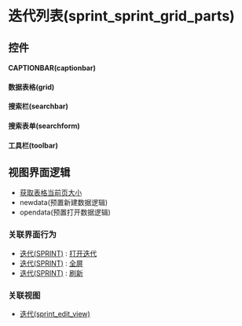 # 迭代列表(sprint_sprint_grid_parts)  <!-- {docsify-ignore-all} -->



## 控件
#### CAPTIONBAR(captionbar)
#### 数据表格(grid)
#### 搜索栏(searchbar)
#### 搜索表单(searchform)
#### 工具栏(toolbar)

## 视图界面逻辑
  * [获取表格当前页大小](module/ProdMgmt/product/uilogic/get_table_size)
  * newdata(预置新建数据逻辑)
  * opendata(预置打开数据逻辑)


### 关联界面行为
  * [迭代(SPRINT)](module/ProjMgmt/sprint) : [打开迭代](module/ProjMgmt/sprint#界面行为)
  * [迭代(SPRINT)](module/ProjMgmt/sprint) : [全屏](module/ProjMgmt/sprint#界面行为)
  * [迭代(SPRINT)](module/ProjMgmt/sprint) : [刷新](module/ProjMgmt/sprint#界面行为)

### 关联视图
  * [迭代(sprint_edit_view)](app/view/sprint_edit_view)

<script>
 const { createApp } = Vue
  createApp({
    data() {
      return {

      }
    }
  }).use(ElementPlus).mount('#app')
</script>